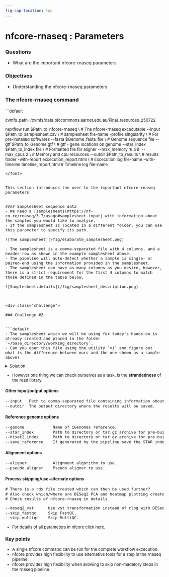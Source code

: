 ```yaml
---
fig-cap-location: top
---
```


# nfcore-rnaseq : Parameters


<div class="questions">

### Questions

- What are the important nfcore-rnaseq parameters
</div>  

<div class="objectives">

### Objectives

- Understanding the nfcore-rnaseq parameters
</div>  


### The nfcore-rnaseq command

<font size="2">
```default

cvmfs_path=/cvmfs/data.biocommons.aarnet.edu.au/Final_resources_250722
  
nextflow run $Path_to_nfcore-rnaseq \         # The nfcore-rnaseq excecutable
    --input $Path_to_samplesheet.csv \        # samplesheet file-name
    -profile singularity \                    # For pre-installed softwares
    --fasta $Genome_fasta_file \              # Genome sequence file
    --gtf $Path_to_Genome.gtf \               # gtf - gene locations on genome
    --star_index $Path_to_index file \       # Formatted file for aligner
    --max_memory '6 GB' --max_cpus 2 \        # Memory and cpu resources 
    --outdir $Path_to_results \               # results folder
    -with-report excecution_report.html \     # Excecution log file-name 
    -with-timeline timeline_report.html       # Timeline log file-name

```
</font>


This section introduces the user to the important nfcore-rnaseq parameters


#### Samplesheet sequence data
- We need a [samplesheet](https://nf-co.re/rnaseq/3.7/usage#samplesheet-input) with information about the samples you would like to analyse.
- If the samplesheet is located in a different folder, you can use this parameter to specify its path. 

![The samplesheet](/fig/elaborate_samplesheet.png)

- The samplesheet is a comma-separated file with 4 columns, and a header row as shown in the example samplesheet above. 
- The pipeline will auto-detect whether a sample is single- or paired-end using the information provided in the samplesheet. 
- The samplesheet can have as many columns as you desire, however, there is a strict requirement for the first 4 columns to match those defined in the table below.

![Samplesheet:details](/fig/samplesheet_description.png)



<div class="challenge">

### Challenge #2


```default
- The samplesheet which we will be using for today's hands-on is already created and placed in the folder `~/base_directory/working_directory`.
- Can you open this file using the utility `vi` and figure out what is the difference between ours and the one shown as a sample above?
```
<details>
<summary>Solution</summary>
```default
- The samplesheet above consists of both single- and paired-end data. It is for 6 samples, where TREATMENT_REP3 has been sequenced twice.
- The samplesheet to be used in today's analysis is a lot simpler, with only single-end reads. 
```
</details>
</div>  



- However one thing we can check ourselves as a task, is the **strandedness** of the read library.




#### Other input/output options
```default
--input   Path to comma-separated file containing information about the samples.
--outdir  The output directory where the results will be saved.
```

#### Reference genome options
```default
--genome            Name of iGenomes reference. 
--star_index        Path to directory or tar.gz archive for pre-built STAR index.
--hisat2_index      Path to directory or tar.gz archive for pre-built HISAT2 index.
--save_reference    If generated by the pipeline save the STAR index in the results directory.
```

#### Alignment options
```default
--aligner           Alignment algorithm to use.
--pseudo_aligner    Pseudo aligner to use.
```

#### Process skipping/use-alternate options
```default
# There is a rds file created which can then be used further?
# Also check which/where are DESeq2 PCA and heatmap plotting created?
# Check results of nfcore-rnaseq in details

```

```default
--deseq2_vst      Use vst transformation instead of rlog with DESeq2.
--skip_fastqc     Skip FastQC.
--skip_multiqc    Skip MultiQC.
```

- For details of all parameters in nfcore click [here](https://nf-co.re/rnaseq/3.8.1/parameters).

<div class="keypoints">

### Key points

- A single nfcore command can be run for the complete workflow excecution.
- nfcore provides high flexibility to use alternative tools for a step in the rnaseq pipeline.
- nfcore provides high flexibility when allowing to skip non-madatory steps in the rnaseq pipeline.
</div>  
